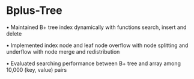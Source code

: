 # Bplus-Tree

• Maintained B+ tree index dynamically with functions search, insert and delete

• Implemented index node and leaf node overflow with node splitting and underflow with node merge and redistribution

• Evaluated searching performance between B+ tree and array among 10,000 (key, value) pairs
